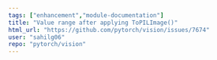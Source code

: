```yaml
---
tags: ["enhancement","module-documentation"]
title: "Value range after applying ToPILImage()"
html_url: "https://github.com/pytorch/vision/issues/7674"
user: "sahilg06"
repo: "pytorch/vision"
---
```


